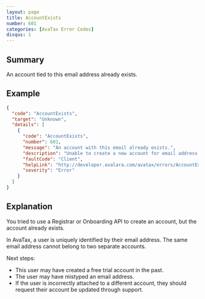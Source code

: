 ```yaml
---
layout: page
title: AccountExists
number: 601
categories: [AvaTax Error Codes]
disqus: 1
---
```


## Summary

An account tied to this email address already exists.

## Example

```json
{
  "code": "AccountExists",
  "target": "Unknown",
  "details": [
    {
      "code": "AccountExists",
      "number": 601,
      "message": "An account with this email already exists.",
      "description": "Unable to create a new account for email address '-0-'.  That email address is already associated with an existing account.",
      "faultCode": "Client",
      "helpLink": "http://developer.avalara.com/avatax/errors/AccountExists",
      "severity": "Error"
    }
  ]
}
```

## Explanation

You tried to use a Registrar or Onboarding API to create an account, but the account already exists.

In AvaTax, a user is uniquely identified by their email address.  The same email address cannot belong to two separate accounts.  

Next steps:

<ul class="normal">
    <li>This user may have created a free trial account in the past.</li>
    <li>The user may have mistyped an email address.</li>
    <li>If the user is incorrectly attached to a different account, they should request their account be updated through support.</li>
</ul>
